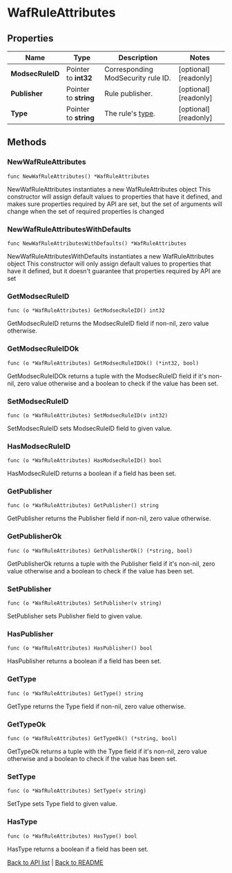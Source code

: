 # WafRuleAttributes

## Properties

Name | Type | Description | Notes
------------ | ------------- | ------------- | -------------
**ModsecRuleID** | Pointer to **int32** | Corresponding ModSecurity rule ID. | [optional] [readonly] 
**Publisher** | Pointer to **string** | Rule publisher. | [optional] [readonly] 
**Type** | Pointer to **string** | The rule&#39;s [type](https://docs.fastly.com/en/guides/managing-rules-on-the-fastly-waf#understanding-the-types-of-rules). | [optional] [readonly] 

## Methods

### NewWafRuleAttributes

`func NewWafRuleAttributes() *WafRuleAttributes`

NewWafRuleAttributes instantiates a new WafRuleAttributes object
This constructor will assign default values to properties that have it defined,
and makes sure properties required by API are set, but the set of arguments
will change when the set of required properties is changed

### NewWafRuleAttributesWithDefaults

`func NewWafRuleAttributesWithDefaults() *WafRuleAttributes`

NewWafRuleAttributesWithDefaults instantiates a new WafRuleAttributes object
This constructor will only assign default values to properties that have it defined,
but it doesn't guarantee that properties required by API are set

### GetModsecRuleID

`func (o *WafRuleAttributes) GetModsecRuleID() int32`

GetModsecRuleID returns the ModsecRuleID field if non-nil, zero value otherwise.

### GetModsecRuleIDOk

`func (o *WafRuleAttributes) GetModsecRuleIDOk() (*int32, bool)`

GetModsecRuleIDOk returns a tuple with the ModsecRuleID field if it's non-nil, zero value otherwise
and a boolean to check if the value has been set.

### SetModsecRuleID

`func (o *WafRuleAttributes) SetModsecRuleID(v int32)`

SetModsecRuleID sets ModsecRuleID field to given value.

### HasModsecRuleID

`func (o *WafRuleAttributes) HasModsecRuleID() bool`

HasModsecRuleID returns a boolean if a field has been set.

### GetPublisher

`func (o *WafRuleAttributes) GetPublisher() string`

GetPublisher returns the Publisher field if non-nil, zero value otherwise.

### GetPublisherOk

`func (o *WafRuleAttributes) GetPublisherOk() (*string, bool)`

GetPublisherOk returns a tuple with the Publisher field if it's non-nil, zero value otherwise
and a boolean to check if the value has been set.

### SetPublisher

`func (o *WafRuleAttributes) SetPublisher(v string)`

SetPublisher sets Publisher field to given value.

### HasPublisher

`func (o *WafRuleAttributes) HasPublisher() bool`

HasPublisher returns a boolean if a field has been set.

### GetType

`func (o *WafRuleAttributes) GetType() string`

GetType returns the Type field if non-nil, zero value otherwise.

### GetTypeOk

`func (o *WafRuleAttributes) GetTypeOk() (*string, bool)`

GetTypeOk returns a tuple with the Type field if it's non-nil, zero value otherwise
and a boolean to check if the value has been set.

### SetType

`func (o *WafRuleAttributes) SetType(v string)`

SetType sets Type field to given value.

### HasType

`func (o *WafRuleAttributes) HasType() bool`

HasType returns a boolean if a field has been set.


[Back to API list](../README.md#documentation-for-api-endpoints) | [Back to README](../README.md)
